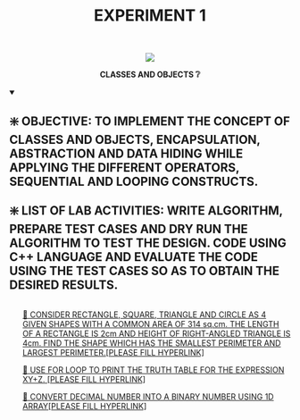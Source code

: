 <h1 align="center">EXPERIMENT 1</h1>
<!-- PROJECT LOGO -->
<br />
<p align="center">
  <a href="https://github.com/DHANOLA/CLASS-NOTIX/tree/root/SEMESTER%202/ADVANCED%20DATA%20STRUCTURES%20LAB/EXPERIMENT%201">
    <img src="https://media.giphy.com/media/wW4FobicKarqU/giphy.gif" >
  </a>

  

  <p align="center">
  <b>CLASSES AND OBJECTS ❔</b>
    <br />
   
  </p>
</p>

<!-- TABLE OF CONTENTS -->
<details open="open">
  <summary><h2 style="display: inline-block">❇️ OBJECTIVE: TO IMPLEMENT THE CONCEPT OF CLASSES AND OBJECTS, ENCAPSULATION, ABSTRACTION AND DATA HIDING WHILE APPLYING THE DIFFERENT OPERATORS, SEQUENTIAL AND LOOPING CONSTRUCTS.  <br /> <br /> ❇️ LIST OF LAB ACTIVITIES: WRITE ALGORITHM, PREPARE TEST CASES AND DRY RUN THE ALGORITHM TO TEST THE DESIGN. CODE USING C++ LANGUAGE AND EVALUATE THE CODE USING THE TEST CASES SO AS TO OBTAIN THE DESIRED RESULTS.</h2></summary>
  <ol>
 
 <a href="" style="color: ">🧿 CONSIDER RECTANGLE, SQUARE, TRIANGLE AND CIRCLE AS 4 GIVEN SHAPES WITH A COMMON AREA OF 314 sq.cm. THE LENGTH OF A RECTANGLE IS 2cm AND HEIGHT OF RIGHT-ANGLED TRIANGLE IS 4cm. FIND THE SHAPE WHICH HAS THE SMALLEST PERIMETER AND LARGEST PERIMETER.[PLEASE FILL HYPERLINK]</a><br />
 
 
 <a href="" style="color: ">🧿 USE FOR LOOP TO PRINT THE TRUTH TABLE FOR THE EXPRESSION XY+Z. [PLEASE FILL HYPERLINK]</a><br /> 
 
 <a href="" style="color: ">🧿 CONVERT DECIMAL NUMBER INTO A BINARY NUMBER USING 1D ARRAY[PLEASE FILL HYPERLINK]</a><br />

  </ol>
</details>


  
